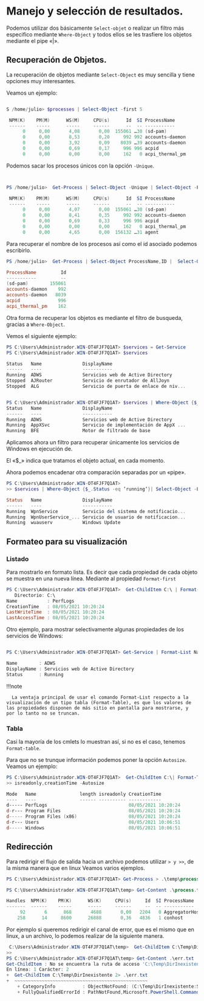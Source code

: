 # Manejo y selección de resultados.

Podemos utilizar dos básicamente `Select-objet` o realizar un filtro más especifico mediante `Where-Object` y todos ellos se les trasfiere los objetos mediante el pipe «|».

## Recuperación de Objetos.

La recuperación de objetos mediante `Select-Object` es muy sencilla y tiene opciones muy interesantes.

Veamos un ejemplo:

```PowerShell title="Selección de cinco procesos"

S /home/julio> $processes | Select-Object -first 5

 NPM(K)    PM(M)      WS(M)     CPU(s)      Id  SI ProcessName
 ------    -----      -----     ------      --  -- -----------
      0     0,00       4,08       0,00  155061 …30 (sd-pam)
      0     0,00       8,53       0,20     992 992 accounts-daemon
      0     0,00       3,92       0,09    8039 …39 accounts-daemon
      0     0,00       0,69       0,17     996 996 acpid
      0     0,00       0,00       0,00     162   0 acpi_thermal_pm


```

Podemos sacar los procesos únicos con la opción `-Unique`.

```PowerShell title=" Selección de cinco procesos únicos"


PS /home/julio>  Get-Process | Select-Object -Unique | Select-Object -First 5

 NPM(K)    PM(M)      WS(M)     CPU(s)      Id  SI ProcessName
 ------    -----      -----     ------      --  -- -----------
      0     0,00       4,07       0,00  155061 …30 (sd-pam)
      0     0,00       8,41       0,35     992 992 accounts-daemon
      0     0,00       0,69       0,33     996 996 acpid
      0     0,00       0,00       0,00     162   0 acpi_thermal_pm
      0     0,00       4,65       0,00  156132 …31 agent

```

Para recuperar el nombre de los procesos
así como el id asociado podemos escribirlo.

```PowerShell title=""
PS /home/julio>  Get-Process | Select-Object ProcessName,ID |  Select-Object -First 5

ProcessName         Id
-----------         --
(sd-pam)        155061
accounts-daemon    992
accounts-daemon   8039
acpid              996
acpi_thermal_pm    162

```

Otra forma de recuperar los objetos es mediante el filtro de busqueda, gracias a `Where-Object`.

Vemos el siguiente ejemplo:

```PowerShell title="Recupera servicios en ejecución"
PS C:\Users\Administrador.WIN-OT4FJF7Q1AT> $services = Get-Service
PS C:\Users\Administrador.WIN-OT4FJF7Q1AT> $services

Status   Name               DisplayName
------   ----               -----------
Running  ADWS               Servicios web de Active Directory
Stopped  AJRouter           Servicio de enrutador de AllJoyn
Stopped  ALG                Servicio de puerta de enlace de niv...


PS C:\Users\Administrador.WIN-OT4FJF7Q1AT> $services | Where-Object {$_.Status -eq ’running’}
Status   Name               DisplayName
------   ----               -----------
Running  ADWS               Servicios web de Active Directory
Running  AppXSvc            Servicio de implementación de AppX ...
Running  BFE                Motor de filtrado de base
```

Aplicamos ahora un filtro para recuperar únicamente los servicios de Windows en ejecución de.

El «$\_» indica que tratamos el objeto actual, en cada momento.

Ahora podemos encadenar otra comparación
separadas por un «pipe».

```PowerShell title="Los tres últimos servicios"
PS C:\Users\Administrador.WIN-OT4FJF7Q1AT>
>> $services | Where-Object {$_.Status -eq ’running’}| Select-Object -Last 3

Status   Name               DisplayName
------   ----               -----------
Running  WpnService         Servicio del sistema de notificacio...
Running  WpnUserService_... Servicio de usuario de notificacion...
Running  wuauserv           Windows Update
```

## Formateo para su visualización

### Listado

Para mostrarlo en formato lista. Es decir
que cada propiedad de cada objeto se muestra en una nueva línea. Mediante al propiedad `Format-first`

```PowerShell title=""
PS C:\Users\Administrador.WIN-OT4FJF7Q1AT>  Get-ChildItem C:\ | Format-List
   Directorio: C:\
Name           : PerfLogs
CreationTime   : 08/05/2021 10:20:24
LastWriteTime  : 08/05/2021 10:20:24
LastAccessTime : 08/05/2021 10:20:24
```

Otro ejemplo, para mostrar selectivamente algunas propiedades de los servicios de Windows:

```PowerShell title=""

PS C:\Users\Administrador.WIN-OT4FJF7Q1AT> Get-Service | Format-List Name, Displayname,Status

Name        : ADWS
DisplayName : Servicios web de Active Directory
Status      : Running
```

!!!note

      La ventaja principal de usar el comando Format-List respecto a la visualización de un tipo tabla (Format-Table), es que los valores de las propiedades disponen de más sitio en pantalla para mostrarse, y por lo tanto no se truncan.

### Tabla

Casi la mayoría de los cmlets lo muestran así, si no es el caso, tenemos `Format-table`.

Para que no se trunque información podemos poner la opción `Autosize`. Veamos un ejemplo:

```PowerShell title=""
PS C:\Users\Administrador.WIN-OT4FJF7Q1AT>  Get-ChildItem C:\| Format-Table -Property mode,name,length,
>> isreadonly,creationTime -Autosize

Mode   Name                length isreadonly CreationTime
----   ----                ------ ---------- ------------
d----- PerfLogs                              08/05/2021 10:20:24
d-r--- Program Files                         08/05/2021 10:20:24
d----- Program Files (x86)                   08/05/2021 10:20:24
d-r--- Users                                 08/05/2021 10:06:51
d----- Windows                               08/05/2021 10:06:51
```

## Redirección

Para redirigir el flujo de salida hacia un archivo podemos utilizar `> y >>`, de la misma manera que en linux Veamos varios ejemplos.

```PowerShell title="Mandar a un archivo"
PS C:\Users\Administrador.WIN-OT4FJF7Q1AT> Get-Process > .\temp\process.txt

PS C:\Users\Administrador.WIN-OT4FJF7Q1AT\temp> Get-Content .\process.txt

Handles  NPM(K)    PM(K)      WS(K)     CPU(s)     Id  SI ProcessName
-------  ------    -----      -----     ------     --  -- -----------
     92       6      868       4688       0,00   2204   0 AggregatorHost
    258      14     8600      26888       0,36   4836   1 conhost
```

Por ejemplo si queremos redirigir el canal de error, que es el mismo que en linux, a un archivo, lo podemos realizar de la siguiente manera.

```PowerShell title=""
 C:\Users\Administrador.WIN-OT4FJF7Q1AT\temp>  Get-ChildItem C:\Temp\DirInexistente 2> .\err.txt
>>
PS C:\Users\Administrador.WIN-OT4FJF7Q1AT\temp> Get-Content .\err.txt
Get-ChildItem : No se encuentra la ruta de acceso 'C:\Temp\DirInexistente' porque no existe.
En línea: 1 Carácter: 2
+  Get-ChildItem C:\Temp\DirInexistente 2> .\err.txt
+  ~~~~~~~~~~~~~~~~~~~~~~~~~~~~~~~~~~~~~~~~~~~~~~~~~
    + CategoryInfo          : ObjectNotFound: (C:\Temp\DirInexistente:String) [Get-ChildItem], ItemNotFoundException
    + FullyQualifiedErrorId : PathNotFound,Microsoft.PowerShell.Commands.GetChildItemCommand
```
